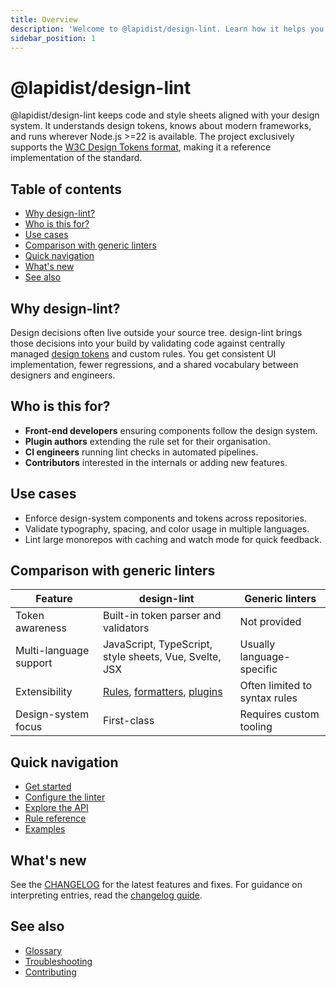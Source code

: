 ```yaml
---
title: Overview
description: 'Welcome to @lapidist/design-lint. Learn how it helps you enforce your design system across projects.'
sidebar_position: 1
---
```


# @lapidist/design-lint

@lapidist/design-lint keeps code and style sheets aligned with your design system. It understands design tokens, knows about modern frameworks, and runs wherever Node.js \>=22 is available. The project exclusively supports the [W3C Design Tokens format](./glossary.md#design-tokens), making it a reference implementation of the standard.

## Table of contents

- [Why design-lint?](#why-design-lint)
- [Who is this for?](#who-is-this-for)
- [Use cases](#use-cases)
- [Comparison with generic linters](#comparison-with-generic-linters)
- [Quick navigation](#quick-navigation)
- [What's new](#whats-new)
- [See also](#see-also)

## Why design-lint?

Design decisions often live outside your source tree. design-lint brings those decisions into your build by validating code against centrally managed [design tokens](./glossary.md#design-tokens) and custom rules. You get consistent UI implementation, fewer regressions, and a shared vocabulary between designers and engineers.

## Who is this for?

- **Front-end developers** ensuring components follow the design system.
- **Plugin authors** extending the rule set for their organisation.
- **CI engineers** running lint checks in automated pipelines.
- **Contributors** interested in the internals or adding new features.

## Use cases

- Enforce design-system components and tokens across repositories.
- Validate typography, spacing, and color usage in multiple languages.
- Lint large monorepos with caching and watch mode for quick feedback.

## Comparison with generic linters

| Feature                | design-lint                                                                       | Generic linters               |
| ---------------------- | --------------------------------------------------------------------------------- | ----------------------------- |
| Token awareness        | Built-in token parser and validators                                              | Not provided                  |
| Multi-language support | JavaScript, TypeScript, style sheets, Vue, Svelte, JSX                            | Usually language-specific     |
| Extensibility          | [Rules](./rules/index.md), [formatters](./formatters.md), [plugins](./plugins.md) | Often limited to syntax rules |
| Design-system focus    | First-class                                                                       | Requires custom tooling       |

## Quick navigation

- [Get started](./usage.md)
- [Configure the linter](./configuration.md)
- [Explore the API](./api.md)
- [Rule reference](./rules/index.md)
- [Examples](./examples/index.md)

## What's new

See the [CHANGELOG](https://github.com/bylapidist/design-lint/blob/main/CHANGELOG.md) for the latest features and fixes. For guidance on interpreting entries, read the [changelog guide](./changelog-guide.md).

## See also

- [Glossary](./glossary.md)
- [Troubleshooting](./troubleshooting.md)
- [Contributing](https://github.com/bylapidist/design-lint/blob/main/CONTRIBUTING.md)
